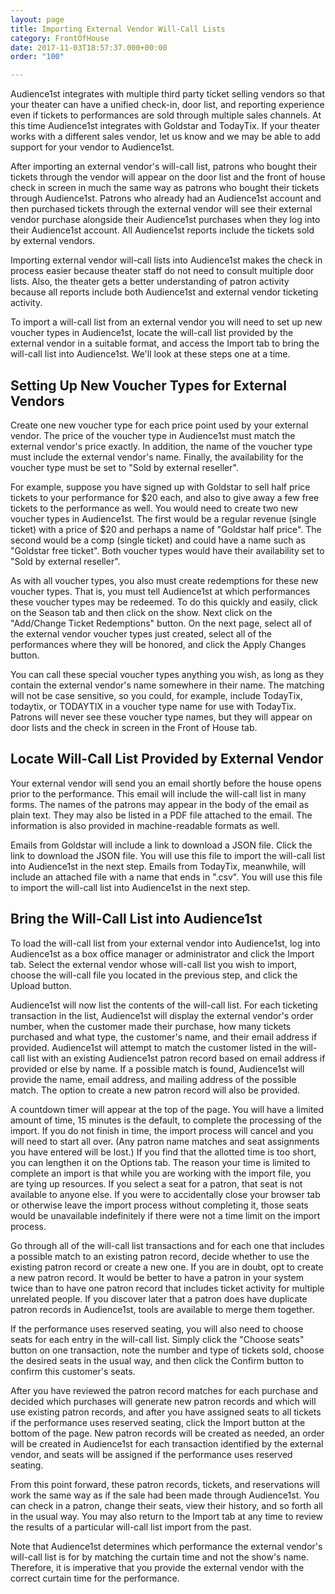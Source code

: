 ```yaml
---
layout: page
title: Importing External Vendor Will-Call Lists
category: FrontOfHouse
date: 2017-11-03T18:57:37.000+00:00
order: "100"

---
```

Audience1st integrates with multiple third party ticket selling vendors so that your theater can have a unified check-in, door list, and reporting experience even if tickets to performances are sold through multiple sales channels. At this time Audience1st integrates with Goldstar and TodayTix. If your theater works with a different sales vendor, let us know and we may be able to add support for your vendor to Audience1st.

After importing an external vendor's will-call list, patrons who bought their tickets through the vendor will appear on the door list and the front of house check in screen in much the same way as patrons who bought their tickets through Audience1st. Patrons who already had an Audience1st account and then purchased tickets through the external vendor will see their external vendor purchase alongside their Audience1st purchases when they log into their Audience1st account. All Audience1st reports include the tickets sold by external vendors.

Importing external vendor will-call lists into Audience1st makes the check in process easier because theater staff do not need to consult multiple door lists. Also, the theater gets a better understanding of patron activity because all reports include both Audience1st and external vendor ticketing activity.

To import a will-call list from an external vendor you will need to set up new voucher types in Audience1st, locate the will-call list provided by the external vendor in a suitable format, and access the Import tab to bring the will-call list into Audience1st. We'll look at these steps one at a time.

## Setting Up New Voucher Types for External Vendors

Create one new voucher type for each price point used by your external vendor. The price of the voucher type in Audience1st must match the external vendor's price exactly. In addition, the name of the voucher type must include the external vendor's name. Finally, the availability for the voucher type must be set to "Sold by external reseller".

For example, suppose you have signed up with Goldstar to sell half price tickets to your performance for $20 each, and also to give away a few free tickets to the performance as well. You would need to create two new voucher types in Audience1st. The first would be a regular revenue (single ticket) with a price of $20 and perhaps a name of "Goldstar half price". The second would be a comp (single ticket) and could have a name such as "Goldstar free ticket". Both voucher types would have their availability set to "Sold by external reseller".

As with all voucher types, you also must create redemptions for these new voucher types. That is, you must tell Audience1st at which performances these voucher types may be redeemed. To do this quickly and easily, click on the Season tab and then click on the show. Next click on the "Add/Change Ticket Redemptions" button. On the next page, select all of the external vendor voucher types just created, select all of the performances where they will be honored, and click the Apply Changes button.

You can call these special voucher types anything you wish, as long as they contain the external vendor's name somewhere in their name. The matching will not be case sensitive, so you could, for example, include TodayTix, todaytix, or TODAYTIX in a voucher type name for use with TodayTix. Patrons will never see these voucher type names, but they will appear on door lists and the check in screen in the Front of House tab.

## Locate Will-Call List Provided by External Vendor

Your external vendor will send you an email shortly before the house opens prior to the performance. This email will include the will-call list in many forms. The names of the patrons may appear in the body of the email as plain text. They may also be listed in a PDF file  attached to the email. The information is also provided in machine-readable formats as well.

Emails from Goldstar will include a link to download a JSON file. Click the link to download the JSON file. You will use this file to import the will-call list into Audience1st in the next step. Emails from TodayTix, meanwhile, will include an attached file with a name that ends in ".csv". You will use this file to import the will-call list into Audience1st in the next step.

## Bring the Will-Call List into Audience1st

To load the will-call list from your external vendor into Audience1st, log into Audience1st as a box office manager or administrator and click the Import tab. Select the external vendor whose will-call list you wish to import, choose the will-call file you located in the previous step, and click the Upload button.

Audience1st will now list the contents of the will-call list. For each ticketing transaction in the list, Audience1st will display the external vendor's order number, when the customer made their purchase, how many tickets purchased and what type, the customer's name, and their email address if provided. Audience1st will attempt to match the customer listed in the will-call list with an existing Audience1st patron record based on email address if provided or else by name. If a possible match is found, Audience1st will provide the name, email address, and mailing address of the possible match. The option to create a new patron record will also be provided.

A countdown timer will appear at the top of the page. You will have a limited amount of time, 15 minutes is the default, to complete the processing of the import. If you do not finish in time, the import process will cancel and you will need to start all over. (Any patron name matches and seat assignments you have entered will be lost.) If you find that the allotted time is too short, you can lengthen it on the Options tab. The reason your time is limited to complete an import is that while you are working with the import file, you are tying up resources. If you select a seat for a patron, that seat is not available to anyone else. If you were to accidentally close your browser tab or otherwise leave the import process without completing it, those seats would be unavailable indefinitely if there were not a time limit on the import process. 

Go through all of the will-call list transactions and for each one that includes a possible match to an existing patron record, decide whether to use the existing patron record or create a new one. If you are in doubt, opt to create a new patron record. It would be better to have a patron in your system twice than to have one patron record that includes ticket activity for multiple unrelated people. If you discover later that a patron does have duplicate patron records in Audience1st, tools are available to merge them together.

If the performance uses reserved seating, you will also need to choose seats for each entry in the will-call list. Simply click the "Choose seats" button on one transaction, note the number and type of tickets sold, choose the desired seats in the usual way, and then click the Confirm button to confirm this customer's seats. 

After you have reviewed the patron record matches for each purchase and decided which purchases will generate new patron records and which will use existing patron records, and after you have assigned seats to all tickets if the performance uses reserved seating, click the Import button at the bottom of the page. New patron records will be created as needed, an order will be created in Audience1st for each transaction identified by the external vendor, and seats will be assigned if the performance uses reserved seating.

From this point forward, these patron records, tickets, and reservations will work the same way as if the sale had been made through Audience1st. You can check in a patron, change their seats, view their history, and so forth all in the usual way. You may also return to the Import tab at any time to review the results of a particular will-call list import from the past.

Note that Audience1st determines which performance the external vendor's will-call list is for by matching the curtain time and not the show's name. Therefore, it is imperative that you provide the external vendor with the correct curtain time for the performance.